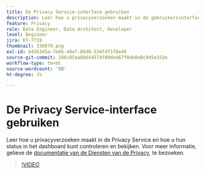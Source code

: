 ```yaml
---
title: De Privacy Service-interface gebruiken
description: Leer hoe u privacyverzoeken maakt in de gebruikersinterface en de status van deze aanvragen in het dashboard controleert of bekijkt.
feature: Privacy
role: Data Engineer, Data Architect, Developer
level: Beginner
jira: KT-7719
thumbnail: 336079.png
exl-id: 8436345a-7e0b-40af-8bd8-534fdf1f8e44
source-git-commit: 286c85aa88d44574f00ded67f0de8e0c945a153e
workflow-type: tm+mt
source-wordcount: '58'
ht-degree: 1%

---
```



# De Privacy Service-interface gebruiken

Leer hoe u privacyverzoeken maakt in de Privacy Service en hoe u hun status in het dashboard kunt controleren en bekijken. Voor meer informatie, gelieve de [&#x200B; documentatie van de Diensten van de Privacy &#x200B;](https://experienceleague.adobe.com/docs/experience-platform/privacy/home.html?lang=nl) te bezoeken.

>[!VIDEO](https://video.tv.adobe.com/v/336079?learn=on&enablevpops)

